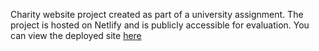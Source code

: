 Charity website project created as part of a university assignment. 
The project is hosted on Netlify and is publicly accessible for evaluation. 
You can view the deployed site [here](https://handyheart.netlify.app/index.html)
